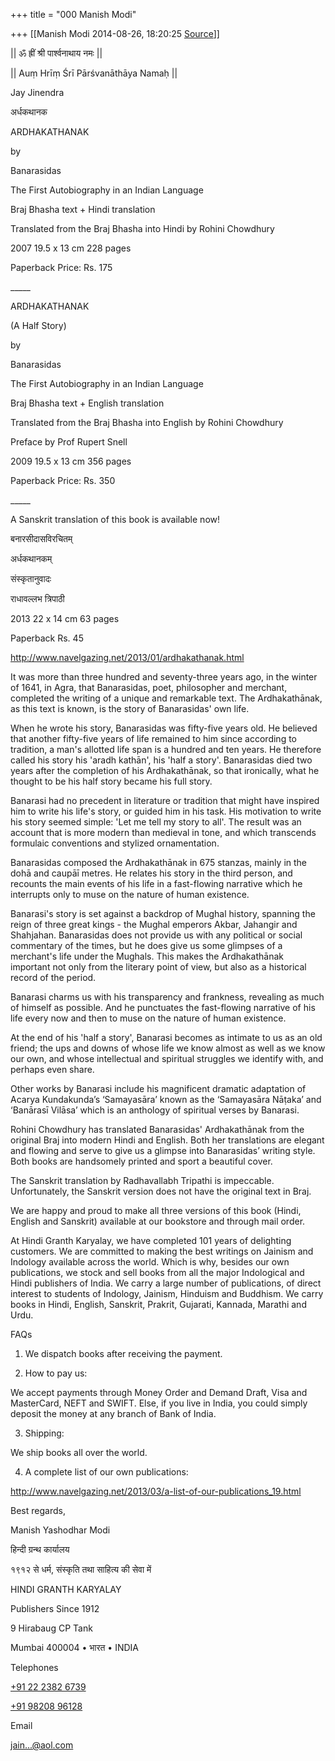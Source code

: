 +++
title = "000 Manish Modi"

+++
[[Manish Modi	2014-08-26, 18:20:25 [Source](https://groups.google.com/g/samskrita/c/DuZAh7zvfzs)]]



\|\| ॐ ह्रीं श्री पार्श्वनाथाय नमः \|\|

\|\| Auṃ Hrīṃ Śrī Pārśvanāthāya Namaḥ \|\|

Jay Jinendra

  

अर्धकथानक

ARDHAKATHANAK

by

Banarasidas

The First Autobiography in an Indian Language

Braj Bhasha text + Hindi translation

Translated from the Braj Bhasha into Hindi by Rohini Chowdhury

2007 19.5 x 13 cm 228 pages

Paperback Price: Rs. 175

\_\_\_\_\_

  

ARDHAKATHANAK

(A Half Story)

by

Banarasidas

The First Autobiography in an Indian Language

Braj Bhasha text + English translation

Translated from the Braj Bhasha into English by Rohini Chowdhury

Preface by Prof Rupert Snell

2009 19.5 x 13 cm 356 pages

Paperback Price: Rs. 350

\_\_\_\_\_

  

A Sanskrit translation of this book is available now!

  

बनारसीदासविरचितम्

अर्धकथानकम्

संस्कृतानुवादः

राधावल्लभ त्रिपाठी

2013 22 x 14 cm 63 pages

Paperback Rs. 45

  

<http://www.navelgazing.net/2013/01/ardhakathanak.html>

  

It was more than three hundred and seventy-three years ago, in the winter of 1641, in Agra, that Banarasidas, poet, philosopher and merchant, completed the writing of a unique and remarkable text. The Ardhakathānak, as this text is known, is the story of Banarasidas' own life.

  

When he wrote his story, Banarasidas was fifty-five years old. He believed that another fifty-five years of life remained to him since according to tradition, a man's allotted life span is a hundred and ten years. He therefore called his story his 'aradh kathān', his 'half a story'. Banarasidas died two years after the completion of his Ardhakathānak, so that ironically, what he thought to be his half story became his full story.

  

Banarasi had no precedent in literature or tradition that might have inspired him to write his life's story, or guided him in his task. His motivation to write his story seemed simple: 'Let me tell my story to all'. The result was an account that is more modern than medieval in tone, and which transcends formulaic conventions and stylized ornamentation.

  

Banarasidas composed the Ardhakathānak in 675 stanzas, mainly in the dohā and caupāī metres. He relates his story in the third person, and recounts the main events of his life in a fast-flowing narrative which he interrupts only to muse on the nature of human existence.

  

Banarasi's story is set against a backdrop of Mughal history, spanning the reign of three great kings - the Mughal emperors Akbar, Jahangir and Shahjahan. Banarasidas does not provide us with any political or social commentary of the times, but he does give us some glimpses of a merchant's life under the Mughals. This makes the Ardhakathānak important not only from the literary point of view, but also as a historical record of the period.

  

Banarasi charms us with his transparency and frankness, revealing as much of himself as possible. And he punctuates the fast-flowing narrative of his life every now and then to muse on the nature of human existence.

  

At the end of his 'half a story', Banarasi becomes as intimate to us as an old friend; the ups and downs of whose life we know almost as well as we know our own, and whose intellectual and spiritual struggles we identify with, and perhaps even share.

  

Other works by Banarasi include his magnificent dramatic adaptation of Acarya Kundakunda’s ‘Samayasāra’ known as the ‘Samayasāra Nāṭaka’ and ‘Banārasī Vilāsa’ which is an anthology of spiritual verses by Banarasi.

  

Rohini Chowdhury has translated Banarasidas' Ardhakathānak from the original Braj into modern Hindi and English. Both her translations are elegant and flowing and serve to give us a glimpse into Banarasidas’ writing style. Both books are handsomely printed and sport a beautiful cover.

  

The Sanskrit translation by Radhavallabh Tripathi is impeccable. Unfortunately, the Sanskrit version does not have the original text in Braj.

  

We are happy and proud to make all three versions of this book (Hindi, English and Sanskrit) available at our bookstore and through mail order.

  

At Hindi Granth Karyalay, we have completed 101 years of delighting customers. We are committed to making the best writings on Jainism and Indology available across the world. Which is why, besides our own publications, we stock and sell books from all the major Indological and Hindi publishers of India. We carry a large number of publications, of direct interest to students of Indology, Jainism, Hinduism and Buddhism. We carry books in Hindi, English, Sanskrit, Prakrit, Gujarati, Kannada, Marathi and Urdu.

  

FAQs

1. We dispatch books after receiving the payment.

  

2. How to pay us:

We accept payments through Money Order and Demand Draft, Visa and MasterCard, NEFT and SWIFT. Else, if you live in India, you could simply deposit the money at any branch of Bank of India.

  

3. Shipping:

We ship books all over the world.

  

4. A complete list of our own publications:

<http://www.navelgazing.net/2013/03/a-list-of-our-publications_19.html>

  

Best regards,

Manish Yashodhar Modi

  

हिन्दी ग्रन्थ कार्यालय

१९१२ से धर्म, संस्कृति तथा साहित्य की सेवा में

HINDI GRANTH KARYALAY

Publishers Since 1912

9 Hirabaug CP Tank

Mumbai 400004 • भारत • INDIA

  

Telephones

[+91 22 2382 6739](tel:+91%2022%202382%206739)

[+91 98208 96128](tel:+91%2098208%2096128)

  

Email

[jain...@aol.com]()

  

